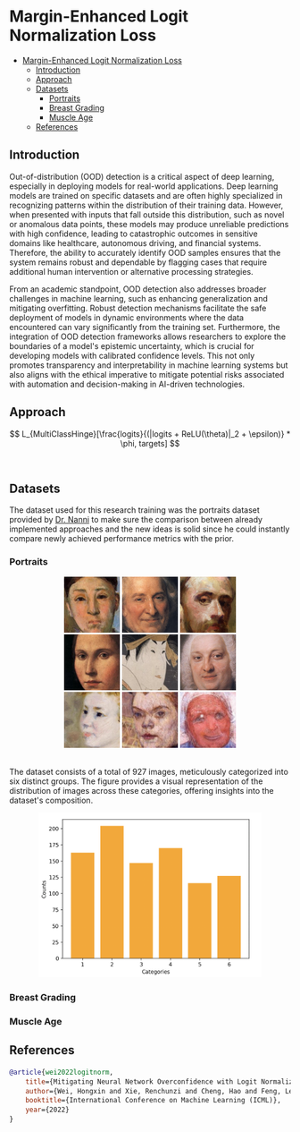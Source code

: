 # Margin-Enhanced Logit Normalization Loss

- [Margin-Enhanced Logit Normalization Loss](#margin-enhanced-logit-normalization-loss)
  - [Introduction](#introduction)
  - [Approach](#approach)
  - [Datasets](#datasets)
    - [Portraits](#portraits)
    - [Breast Grading](#breast-grading)
    - [Muscle Age](#muscle-age)
  - [References](#references)

## Introduction

Out-of-distribution (OOD) detection is a critical aspect of deep learning, especially in deploying models for real-world applications. Deep learning models are trained on specific datasets and are often highly specialized in recognizing patterns within the distribution of their training data. However, when presented with inputs that fall outside this distribution, such as novel or anomalous data points, these models may produce unreliable predictions with high confidence, leading to catastrophic outcomes in sensitive domains like healthcare, autonomous driving, and financial systems. Therefore, the ability to accurately identify OOD samples ensures that the system remains robust and dependable by flagging cases that require additional human intervention or alternative processing strategies.

From an academic standpoint, OOD detection also addresses broader challenges in machine learning, such as enhancing generalization and mitigating overfitting. Robust detection mechanisms facilitate the safe deployment of models in dynamic environments where the data encountered can vary significantly from the training set. Furthermore, the integration of OOD detection frameworks allows researchers to explore the boundaries of a model's epistemic uncertainty, which is crucial for developing models with calibrated confidence levels. This not only promotes transparency and interpretability in machine learning systems but also aligns with the ethical imperative to mitigate potential risks associated with automation and decision-making in AI-driven technologies.

## Approach

$$
L_{MultiClassHinge}[\frac{logits}{(|logits + ReLU(\theta)|_2 + \epsilon)} * \phi, targets]
$$

<br />

## Datasets

The dataset used for this research training was the portraits dataset provided by [Dr. Nanni](https://scholar.google.it/citations?user=5NSGzcQAAAAJ&hl=en) to make sure the comparison between already implemented approaches and the new ideas is solid since he could instantly compare newly achieved performance metrics with the prior.

### Portraits

<div align="center">
    <img src="art/dataset-image-1.jpg" width="100" />
    <img src="art/dataset-image-2.jpg" width="100" />
    <img src="art/dataset-image-3.jpg" width="100" />
</div>

<div align="center">
    <img src="art/dataset-image-4.jpg" width="100" />
    <img src="art/dataset-image-5.jpg" width="100" />
    <img src="art/dataset-image-6.jpg" width="100" />
</div>

<div align="center">
    <img src="art/dataset-image-7.jpg" width="100" />
    <img src="art/dataset-image-8.jpg" width="100" />
    <img src="art/dataset-image-9.jpg" width="100" />
</div>

<br />

The dataset consists of a total of 927 images, meticulously categorized into six distinct groups. The figure provides a visual representation of the distribution of images across these categories, offering insights into the dataset's composition.

<div align="center">
    <img src="art/distribution.png" width="400" />
</div>

### Breast Grading

### Muscle Age

## References

```bibtex
@article{wei2022logitnorm,
    title={Mitigating Neural Network Overconfidence with Logit Normalization},
    author={Wei, Hongxin and Xie, Renchunzi and Cheng, Hao and Feng, Lei and An, Bo and Li, Yixuan},
    booktitle={International Conference on Machine Learning (ICML)},
    year={2022}
}
```
